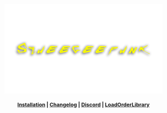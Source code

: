 <div align="center">

![Ro](assets/Squeegeepunk.png)

### [Installation](/INSTALLATION.md) | [Changelog](/CHANGELOG.md) | [Discord](https://discord.gg/WF66mMu) | [LoadOrderLibrary](https://loadorderlibrary.com/lists/squeegeepunk)

</div>

<br />
